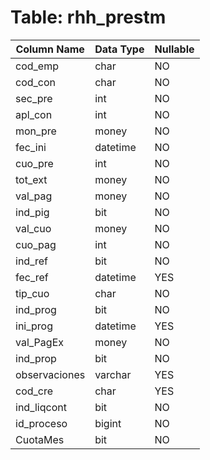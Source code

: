 # Table: rhh_prestm

| Column Name | Data Type | Nullable |
|-------------|-----------|----------|
| cod_emp | char | NO |
| cod_con | char | NO |
| sec_pre | int | NO |
| apl_con | int | NO |
| mon_pre | money | NO |
| fec_ini | datetime | NO |
| cuo_pre | int | NO |
| tot_ext | money | NO |
| val_pag | money | NO |
| ind_pig | bit | NO |
| val_cuo | money | NO |
| cuo_pag | int | NO |
| ind_ref | bit | NO |
| fec_ref | datetime | YES |
| tip_cuo | char | NO |
| ind_prog | bit | NO |
| ini_prog | datetime | YES |
| val_PagEx | money | NO |
| ind_prop | bit | NO |
| observaciones | varchar | YES |
| cod_cre | char | YES |
| ind_liqcont | bit | NO |
| id_proceso | bigint | NO |
| CuotaMes | bit | NO |
